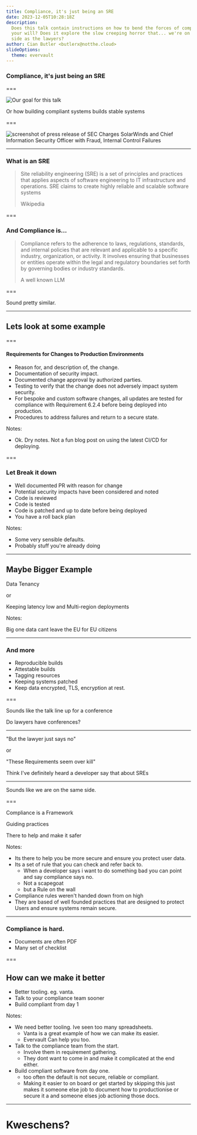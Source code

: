 ```yaml
---
title: Compliance, it's just being an SRE
date: 2023-12-05T10:28:18Z
description:
  Does this talk contain instructions on how to bend the forces of compliance to
  your will? Does it explore the slow creeping horror that... we're on the same
  side as the lawyers?
author: Cian Butler <butlerx@notthe.cloud>
slideOptions:
  theme: evervault
---
```


### Compliance, it's just being an SRE

===

![Our goal for this talk](/img/complianceSRE/compliance-and-sre.jpg)

Or how building compliant systems builds stable systems

===

![screenshot of press release of SEC Charges SolarWinds and Chief Information Security Officer with Fraud, Internal Control Failures ](/img/complianceSRE/sec-charges.png)

---

### What is an SRE

> Site reliability engineering (SRE) is a set of principles and practices that
> applies aspects of software engineering to IT infrastructure and operations.
> SRE claims to create highly reliable and scalable software systems
>
> Wikipedia

===

### And Compliance is...

> Compliance refers to the adherence to laws, regulations, standards, and
> internal policies that are relevant and applicable to a specific industry,
> organization, or activity. It involves ensuring that businesses or entities
> operate within the legal and regulatory boundaries set forth by governing
> bodies or industry standards.
>
> A well known LLM

===

Sound pretty similar.

---

## Lets look at some example

===

#### Requirements for Changes to Production Environments

- Reason for, and description of, the change.
- Documentation of security impact.
- Documented change approval by authorized parties.
- Testing to verify that the change does not adversely impact system security.
- For bespoke and custom software changes, all updates are tested for compliance
  with Requirement 6.2.4 before being deployed into production.
- Procedures to address failures and return to a secure state.

Notes:

- Ok. Dry notes. Not a fun blog post on using the latest CI/CD for deploying.

===

### Let Break it down

<ul>
<li class="fragment fade-up">Well documented PR with reason for change</li>
<li class="fragment fade-up">Potential security impacts have been considered and noted</li>
<li class="fragment fade-up">Code is reviewed</li>
<li class="fragment fade-up">Code is tested</li>
<li class="fragment fade-up">Code is patched and up to date before being deployed</li>
<li class="fragment fade-up">You have a roll back plan</li>
</ul>

Notes:

- Some very sensible defaults.
- Probably stuff you're already doing

---

## Maybe Bigger Example

<p class="fragment fade-up">Data Tenancy</p>

<p class="fragment fade-up">or</p>

<p class="fragment fade-up">Keeping latency low and Multi-region deployments</p>

Notes:

Big one data cant leave the EU for EU citizens

---

### And more

- Reproducible builds
- Attestable builds
- Tagging resources
- Keeping systems patched
- Keep data encrypted, TLS, encryption at rest.

===

Sounds like the talk line up for a conference

<p class="fragment fade-in">Do lawyers have conferences?</p>

---

"But the lawyer just says no"

or

"These Requirements seem over kill"

<p class="fragment fade-in">Think I've definitely heard a developer say that about SREs</p>

---

Sounds like we are on the same side.

===

Compliance is a Framework

<p class="fragment fade-in">Guiding practices</p>
<p class="fragment fade-in">There to help and make it safer</p>

Notes:

- Its there to help you be more secure and ensure you protect user data.
- Its a set of rule that you can check and refer back to.
  - When a developer says i want to do something bad you can point and say
    compliance says no.
  - Not a scapegoat
  - but a Rule on the wall
- Compliance rules weren't handed down from on high
- They are based of well founded practices that are designed to protect Users
  and ensure systems remain secure.

---

### Compliance is hard.

- Documents are often PDF
- Many set of checklist

===

## How can we make it better

<ul>
<li class="fragment fade-up">Better tooling. eg. vanta.</li>
<li class="fragment fade-up">Talk to your compliance team sooner</li>
<li class="fragment fade-up">Build compliant from day 1</li>
</ul>

Notes:

- We need better tooling. Ive seen too many spreadsheets.
  - Vanta is a great example of how we can make its easier.
  - Evervault Can help you too.
- Talk to the compliance team from the start.
  - Involve them in requirement gathering.
  - They dont want to come in and make it complicated at the end either.
- Build compliant software from day one.
  - too often the default is not secure, reliable or compliant.
  - Making it easier to on board or get started by skipping this just makes it
    someone else job to document how to productionise or secure it a and someone
    elses job actioning those docs.

---

# Kweschens?
